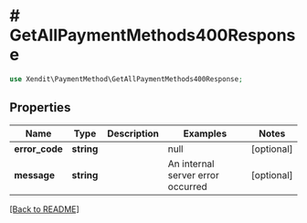 # # GetAllPaymentMethods400Response


```php
use Xendit\PaymentMethod\GetAllPaymentMethods400Response;
```
## Properties

| Name | Type | Description | Examples | Notes |
| ------------ | ------------- | ------------- | ------------- | -------------|
| **error_code** | **string** |  | null |  [optional] |
| **message** | **string** |  | An internal server error occurred |  [optional] |


[[Back to README]](../../README.md)
